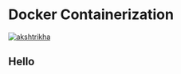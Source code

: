 # Docker Containerization

[![akshtrikha](https://circleci.com/gh/akshtrikha/Docker-Containerization.svg?style=svg)](https://app.circleci.com/pipelines/github/akshtrikha/Docker-Containerization)

## Hello